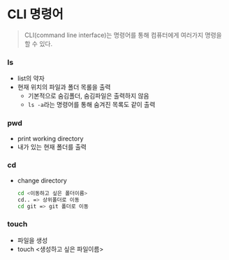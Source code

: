 # CLI 명령어

> CLI(command line interface)는 명령어를 통해 컴퓨터에게 여러가지 명령을 할 수 있다.

### ls

- list의 약자
- 현재 위치의 파일과 폴더 목롤을 출력
  - 기본적으로 숨김폴더, 숨김파일은 출력하지 않음
  - `ls -a`라는 명령어를 통해 숨겨진 목록도 같이 출력



### pwd

- print working directory
- 내가 있는 현재 폴더를 출력



### cd

- change directory

  ```bash
  cd <이동하고 싶은 폴더이름>
  cd.. => 상위폴더로 이동
  cd git => git 폴더로 이동
  ```



### touch

- 파일을 생성
- touch <생성하고 싶은 파일이름>

